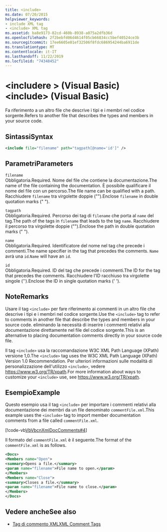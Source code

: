 ```yaml
---
title: <include>
ms.date: 07/20/2015
helpviewer_keywords:
- include XML tag
- <include> XML tag
ms.assetid: ba8e9173-82cd-460b-8938-a075a2dfb36d
ms.openlocfilehash: 2f2bebfd06d4614f05cb66834cc5bef40524ce3b
ms.sourcegitcommit: 17ee6605e01ef32506f8fdc686954244ba6911de
ms.translationtype: MT
ms.contentlocale: it-IT
ms.lasthandoff: 11/22/2019
ms.locfileid: "74348452"
---
```

# <a name="include-visual-basic"></a><span data-ttu-id="18d86-101">\<includere > (Visual Basic)</span><span class="sxs-lookup"><span data-stu-id="18d86-101">\<include> (Visual Basic)</span></span>
<span data-ttu-id="18d86-102">Fa riferimento a un altro file che descrive i tipi e i membri nel codice sorgente.</span><span class="sxs-lookup"><span data-stu-id="18d86-102">Refers to another file that describes the types and members in your source code.</span></span>  
  
## <a name="syntax"></a><span data-ttu-id="18d86-103">Sintassi</span><span class="sxs-lookup"><span data-stu-id="18d86-103">Syntax</span></span>  
  
```xml  
<include file="filename" path="tagpath[@name='id']" />  
```  
  
## <a name="parameters"></a><span data-ttu-id="18d86-104">Parametri</span><span class="sxs-lookup"><span data-stu-id="18d86-104">Parameters</span></span>  
 `filename`  
 <span data-ttu-id="18d86-105">Obbligatoria.</span><span class="sxs-lookup"><span data-stu-id="18d86-105">Required.</span></span> <span data-ttu-id="18d86-106">Nome del file che contiene la documentazione.</span><span class="sxs-lookup"><span data-stu-id="18d86-106">The name of the file containing the documentation.</span></span> <span data-ttu-id="18d86-107">È possibile qualificare il nome del file con un percorso.</span><span class="sxs-lookup"><span data-stu-id="18d86-107">The file name can be qualified with a path.</span></span> <span data-ttu-id="18d86-108">Racchiudere `filename` tra virgolette doppie ("").</span><span class="sxs-lookup"><span data-stu-id="18d86-108">Enclose `filename` in double quotation marks (" ").</span></span>  
  
 `tagpath`  
 <span data-ttu-id="18d86-109">Obbligatoria.</span><span class="sxs-lookup"><span data-stu-id="18d86-109">Required.</span></span> <span data-ttu-id="18d86-110">Percorso dei tag di `filename` che porta al `name` del tag.</span><span class="sxs-lookup"><span data-stu-id="18d86-110">The path of the tags in `filename` that leads to the tag `name`.</span></span> <span data-ttu-id="18d86-111">Racchiudere il percorso tra virgolette doppie ("").</span><span class="sxs-lookup"><span data-stu-id="18d86-111">Enclose the path in double quotation marks (" ").</span></span>  
  
 `name`  
 <span data-ttu-id="18d86-112">Obbligatoria.</span><span class="sxs-lookup"><span data-stu-id="18d86-112">Required.</span></span> <span data-ttu-id="18d86-113">Identificatore del nome nel tag che precede i commenti.</span><span class="sxs-lookup"><span data-stu-id="18d86-113">The name specifier in the tag that precedes the comments.</span></span> <span data-ttu-id="18d86-114">`Name` avrà una `id`.</span><span class="sxs-lookup"><span data-stu-id="18d86-114">`Name` will have an `id`.</span></span>  
  
 `id`  
 <span data-ttu-id="18d86-115">Obbligatoria.</span><span class="sxs-lookup"><span data-stu-id="18d86-115">Required.</span></span> <span data-ttu-id="18d86-116">ID del tag che precede i commenti.</span><span class="sxs-lookup"><span data-stu-id="18d86-116">The ID for the tag that precedes the comments.</span></span> <span data-ttu-id="18d86-117">Racchiudere l'ID racchiuso tra virgolette singole ('').</span><span class="sxs-lookup"><span data-stu-id="18d86-117">Enclose the ID in single quotation marks (' ').</span></span>  
  
## <a name="remarks"></a><span data-ttu-id="18d86-118">Note</span><span class="sxs-lookup"><span data-stu-id="18d86-118">Remarks</span></span>  
 <span data-ttu-id="18d86-119">Usare il tag `<include>` per fare riferimento ai commenti in un altro file che descrive i tipi e i membri nel codice sorgente.</span><span class="sxs-lookup"><span data-stu-id="18d86-119">Use the `<include>` tag to refer to comments in another file that describe the types and members in your source code.</span></span> <span data-ttu-id="18d86-120">eliminando la necessità di inserire i commenti relativi alla documentazione direttamente nel file del codice sorgente.</span><span class="sxs-lookup"><span data-stu-id="18d86-120">This is an alternative to placing documentation comments directly in your source code file.</span></span>  
  
 <span data-ttu-id="18d86-121">Il tag `<include>` usa la raccomandazione W3C XML Path Language (XPath) versione 1,0.</span><span class="sxs-lookup"><span data-stu-id="18d86-121">The `<include>` tag uses the W3C XML Path Language (XPath) Version 1.0 Recommendation.</span></span> <span data-ttu-id="18d86-122">Per ulteriori informazioni sulle modalità di personalizzazione dell'utilizzo `<include>`, vedere <https://www.w3.org/TR/xpath>.</span><span class="sxs-lookup"><span data-stu-id="18d86-122">For more information about ways to customize your `<include>` use, see <https://www.w3.org/TR/xpath>.</span></span>  
  
## <a name="example"></a><span data-ttu-id="18d86-123">Esempio</span><span class="sxs-lookup"><span data-stu-id="18d86-123">Example</span></span>  
 <span data-ttu-id="18d86-124">Questo esempio usa il tag `<include>` per importare i commenti relativi alla documentazione dei membri da un file denominato `commentFile.xml`.</span><span class="sxs-lookup"><span data-stu-id="18d86-124">This example uses the `<include>` tag to import member documentation comments from a file called `commentFile.xml`.</span></span>  
  
 [!code-vb[VbVbcnXmlDocComments#4](~/samples/snippets/visualbasic/VS_Snippets_VBCSharp/VbVbcnXmlDocComments/VB/Class1.vb#4)]  
  
 <span data-ttu-id="18d86-125">Il formato del `commentFile.xml` è il seguente.</span><span class="sxs-lookup"><span data-stu-id="18d86-125">The format of the `commentFile.xml` is as follows.</span></span>  
  
```xml  
<Docs>  
<Members name="Open">  
<summary>Opens a file.</summary>  
<param name="filename">File name to open.</param>  
</Members>  
<Members name="Close">  
<summary>Closes a file.</summary>  
<param name="filename">File name to close.</param>  
</Members>  
</Docs>  
```  
  
## <a name="see-also"></a><span data-ttu-id="18d86-126">Vedere anche</span><span class="sxs-lookup"><span data-stu-id="18d86-126">See also</span></span>

- [<span data-ttu-id="18d86-127">Tag di commento XML</span><span class="sxs-lookup"><span data-stu-id="18d86-127">XML Comment Tags</span></span>](../../../visual-basic/language-reference/xmldoc/index.md)

